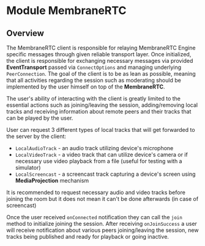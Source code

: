 # Module MembraneRTC

## Overview

The MembraneRTC client is responsible for relaying MembraneRTC Engine specific messages through given reliable transport layer.
Once initialized, the client is responsible for exchanging necessary messages via provided **EventTransport** passed via `ConnectOptions` and managing underlying
`PeerConnection`. The goal of the client is to be as lean as possible, meaning that all activities regarding the session such as moderating
should be implemented by the user himself on top of the **MembraneRTC**.

The user's ability of interacting with the client is greatly limited to the essential actions such as joining/leaving the session,
adding/removing local tracks and receiving information about remote peers and their tracks that can be played by the user.

User can request 3 different types of local tracks that will get forwarded to the server by the client:

- `LocalAudioTrack` - an audio track utilizing device's microphone
- `LocalVideoTrack` - a video track that can utilize device's camera or if necessary use video playback from a file (useful for testing with a simulator)
- `LocalScreencast` - a screencast track capturing a device's screen using **MediaProjection** mechanism


It is recommended to request necessary audio and video tracks before joining the room but it does not mean it can't be done afterwards (in case of screencast)

Once the user received `onConnected` notification they can call the `join` method to initialize joining the session.
After receiving `onJoinSuccess` a user will receive notification about various peers joining/leaving the session, new tracks being published and ready for playback
or going inactive.

